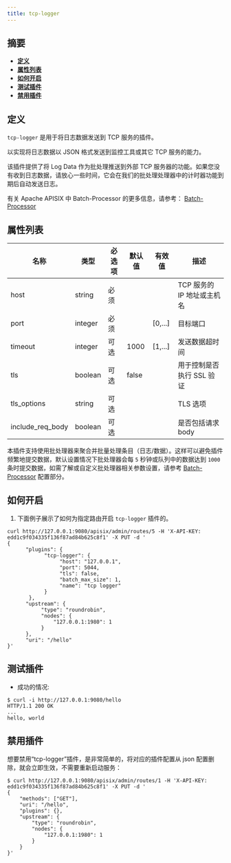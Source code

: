 ```yaml
---
title: tcp-logger
---
```


<!--
#
# Licensed to the Apache Software Foundation (ASF) under one or more
# contributor license agreements.  See the NOTICE file distributed with
# this work for additional information regarding copyright ownership.
# The ASF licenses this file to You under the Apache License, Version 2.0
# (the "License"); you may not use this file except in compliance with
# the License.  You may obtain a copy of the License at
#
#     http://www.apache.org/licenses/LICENSE-2.0
#
# Unless required by applicable law or agreed to in writing, software
# distributed under the License is distributed on an "AS IS" BASIS,
# WITHOUT WARRANTIES OR CONDITIONS OF ANY KIND, either express or implied.
# See the License for the specific language governing permissions and
# limitations under the License.
#
-->

## 摘要

- [**定义**](#定义)
- [**属性列表**](#属性列表)
- [**如何开启**](#如何开启)
- [**测试插件**](#测试插件)
- [**禁用插件**](#禁用插件)

## 定义

`tcp-logger` 是用于将日志数据发送到 TCP 服务的插件。

以实现将日志数据以 JSON 格式发送到监控工具或其它 TCP 服务的能力。

该插件提供了将 Log Data 作为批处理推送到外部 TCP 服务器的功能。如果您没有收到日志数据，请放心一些时间，它会在我们的批处理处理器中的计时器功能到期后自动发送日志。

有关 Apache APISIX 中 Batch-Processor 的更多信息，请参考：
[Batch-Processor](../batch-processor.md)

## 属性列表

| 名称             | 类型    | 必选项 | 默认值 | 有效值  | 描述                                             |
| ---------------- | ------- | ------ | ------ | ------- | ------------------------------------------------ |
| host             | string  | 必须   |        |         | TCP 服务的 IP 地址或主机名                         |
| port             | integer | 必须   |        | [0,...] | 目标端口                                         |
| timeout          | integer | 可选   | 1000   | [1,...] | 发送数据超时间                                   |
| tls              | boolean | 可选   | false  |         | 用于控制是否执行 SSL 验证                          |
| tls_options      | string  | 可选   |        |         | TLS 选项                                         |
| include_req_body | boolean | 可选   |        |         | 是否包括请求 body                                |

本插件支持使用批处理器来聚合并批量处理条目（日志/数据）。这样可以避免插件频繁地提交数据，默认设置情况下批处理器会每 `5` 秒钟或队列中的数据达到 `1000` 条时提交数据，如需了解或自定义批处理器相关参数设置，请参考 [Batch-Processor](../batch-processor.md#配置) 配置部分。

## 如何开启

1. 下面例子展示了如何为指定路由开启 `tcp-logger` 插件的。

```shell
curl http://127.0.0.1:9080/apisix/admin/routes/5 -H 'X-API-KEY: edd1c9f034335f136f87ad84b625c8f1' -X PUT -d '
{
      "plugins": {
            "tcp-logger": {
                 "host": "127.0.0.1",
                 "port": 5044,
                 "tls": false,
                 "batch_max_size": 1,
                 "name": "tcp logger"
            }
       },
      "upstream": {
           "type": "roundrobin",
           "nodes": {
               "127.0.0.1:1980": 1
           }
      },
      "uri": "/hello"
}'
```

## 测试插件

* 成功的情况:

```shell
$ curl -i http://127.0.0.1:9080/hello
HTTP/1.1 200 OK
...
hello, world
```

## 禁用插件

想要禁用“tcp-logger”插件，是非常简单的，将对应的插件配置从 json 配置删除，就会立即生效，不需要重新启动服务：

```shell
$ curl http://127.0.0.1:9080/apisix/admin/routes/1 -H 'X-API-KEY: edd1c9f034335f136f87ad84b625c8f1' -X PUT -d '
{
    "methods": ["GET"],
    "uri": "/hello",
    "plugins": {},
    "upstream": {
        "type": "roundrobin",
        "nodes": {
            "127.0.0.1:1980": 1
        }
    }
}'
```
